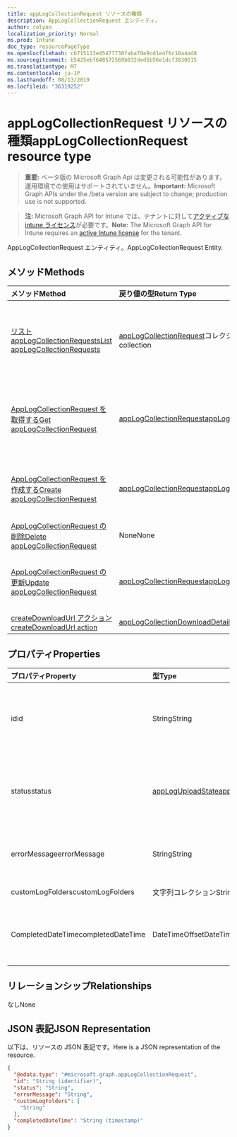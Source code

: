 ```yaml
---
title: appLogCollectionRequest リソースの種類
description: AppLogCollectionRequest エンティティ。
author: rolyon
localization_priority: Normal
ms.prod: Intune
doc_type: resourcePageType
ms.openlocfilehash: cb715113e45477738faba70e9cd1e4f6c10a4ad8
ms.sourcegitcommit: b5425ebf648572569b032ded5b56e1dcf3830515
ms.translationtype: MT
ms.contentlocale: ja-JP
ms.lasthandoff: 08/13/2019
ms.locfileid: "36319252"
---
```

# <a name="applogcollectionrequest-resource-type"></a><span data-ttu-id="11d52-103">appLogCollectionRequest リソースの種類</span><span class="sxs-lookup"><span data-stu-id="11d52-103">appLogCollectionRequest resource type</span></span>

> <span data-ttu-id="11d52-104">**重要:** ベータ版の Microsoft Graph Api は変更される可能性があります。運用環境での使用はサポートされていません。</span><span class="sxs-lookup"><span data-stu-id="11d52-104">**Important:** Microsoft Graph APIs under the /beta version are subject to change; production use is not supported.</span></span>

> <span data-ttu-id="11d52-105">**注:** Microsoft Graph API for Intune では、テナントに対して[アクティブな intune ライセンス](https://go.microsoft.com/fwlink/?linkid=839381)が必要です。</span><span class="sxs-lookup"><span data-stu-id="11d52-105">**Note:** The Microsoft Graph API for Intune requires an [active Intune license](https://go.microsoft.com/fwlink/?linkid=839381) for the tenant.</span></span>

<span data-ttu-id="11d52-106">AppLogCollectionRequest エンティティ。</span><span class="sxs-lookup"><span data-stu-id="11d52-106">AppLogCollectionRequest Entity.</span></span>

## <a name="methods"></a><span data-ttu-id="11d52-107">メソッド</span><span class="sxs-lookup"><span data-stu-id="11d52-107">Methods</span></span>
|<span data-ttu-id="11d52-108">メソッド</span><span class="sxs-lookup"><span data-stu-id="11d52-108">Method</span></span>|<span data-ttu-id="11d52-109">戻り値の型</span><span class="sxs-lookup"><span data-stu-id="11d52-109">Return Type</span></span>|<span data-ttu-id="11d52-110">説明</span><span class="sxs-lookup"><span data-stu-id="11d52-110">Description</span></span>|
|:---|:---|:---|
|[<span data-ttu-id="11d52-111">リスト appLogCollectionRequests</span><span class="sxs-lookup"><span data-stu-id="11d52-111">List appLogCollectionRequests</span></span>](../api/intune-devices-applogcollectionrequest-list.md)|<span data-ttu-id="11d52-112">[appLogCollectionRequest](../resources/intune-devices-applogcollectionrequest.md)コレクション</span><span class="sxs-lookup"><span data-stu-id="11d52-112">[appLogCollectionRequest](../resources/intune-devices-applogcollectionrequest.md) collection</span></span>|<span data-ttu-id="11d52-113">[AppLogCollectionRequest](../resources/intune-devices-applogcollectionrequest.md)オブジェクトのプロパティとリレーションシップをリストします。</span><span class="sxs-lookup"><span data-stu-id="11d52-113">List properties and relationships of the [appLogCollectionRequest](../resources/intune-devices-applogcollectionrequest.md) objects.</span></span>|
|[<span data-ttu-id="11d52-114">AppLogCollectionRequest を取得する</span><span class="sxs-lookup"><span data-stu-id="11d52-114">Get appLogCollectionRequest</span></span>](../api/intune-devices-applogcollectionrequest-get.md)|[<span data-ttu-id="11d52-115">appLogCollectionRequest</span><span class="sxs-lookup"><span data-stu-id="11d52-115">appLogCollectionRequest</span></span>](../resources/intune-devices-applogcollectionrequest.md)|<span data-ttu-id="11d52-116">[AppLogCollectionRequest](../resources/intune-devices-applogcollectionrequest.md)オブジェクトのプロパティとリレーションシップを読み取ります。</span><span class="sxs-lookup"><span data-stu-id="11d52-116">Read properties and relationships of the [appLogCollectionRequest](../resources/intune-devices-applogcollectionrequest.md) object.</span></span>|
|[<span data-ttu-id="11d52-117">AppLogCollectionRequest を作成する</span><span class="sxs-lookup"><span data-stu-id="11d52-117">Create appLogCollectionRequest</span></span>](../api/intune-devices-applogcollectionrequest-create.md)|[<span data-ttu-id="11d52-118">appLogCollectionRequest</span><span class="sxs-lookup"><span data-stu-id="11d52-118">appLogCollectionRequest</span></span>](../resources/intune-devices-applogcollectionrequest.md)|<span data-ttu-id="11d52-119">新しい[appLogCollectionRequest](../resources/intune-devices-applogcollectionrequest.md)オブジェクトを作成します。</span><span class="sxs-lookup"><span data-stu-id="11d52-119">Create a new [appLogCollectionRequest](../resources/intune-devices-applogcollectionrequest.md) object.</span></span>|
|[<span data-ttu-id="11d52-120">AppLogCollectionRequest の削除</span><span class="sxs-lookup"><span data-stu-id="11d52-120">Delete appLogCollectionRequest</span></span>](../api/intune-devices-applogcollectionrequest-delete.md)|<span data-ttu-id="11d52-121">None</span><span class="sxs-lookup"><span data-stu-id="11d52-121">None</span></span>|<span data-ttu-id="11d52-122">[AppLogCollectionRequest](../resources/intune-devices-applogcollectionrequest.md)を削除します。</span><span class="sxs-lookup"><span data-stu-id="11d52-122">Deletes a [appLogCollectionRequest](../resources/intune-devices-applogcollectionrequest.md).</span></span>|
|[<span data-ttu-id="11d52-123">AppLogCollectionRequest の更新</span><span class="sxs-lookup"><span data-stu-id="11d52-123">Update appLogCollectionRequest</span></span>](../api/intune-devices-applogcollectionrequest-update.md)|[<span data-ttu-id="11d52-124">appLogCollectionRequest</span><span class="sxs-lookup"><span data-stu-id="11d52-124">appLogCollectionRequest</span></span>](../resources/intune-devices-applogcollectionrequest.md)|<span data-ttu-id="11d52-125">[AppLogCollectionRequest](../resources/intune-devices-applogcollectionrequest.md)オブジェクトのプロパティを更新します。</span><span class="sxs-lookup"><span data-stu-id="11d52-125">Update the properties of a [appLogCollectionRequest](../resources/intune-devices-applogcollectionrequest.md) object.</span></span>|
|[<span data-ttu-id="11d52-126">createDownloadUrl アクション</span><span class="sxs-lookup"><span data-stu-id="11d52-126">createDownloadUrl action</span></span>](../api/intune-devices-applogcollectionrequest-createdownloadurl.md)|[<span data-ttu-id="11d52-127">appLogCollectionDownloadDetails</span><span class="sxs-lookup"><span data-stu-id="11d52-127">appLogCollectionDownloadDetails</span></span>](../resources/intune-devices-applogcollectiondownloaddetails.md)|<span data-ttu-id="11d52-128">まだ文書化されていません</span><span class="sxs-lookup"><span data-stu-id="11d52-128">Not yet documented</span></span>|

## <a name="properties"></a><span data-ttu-id="11d52-129">プロパティ</span><span class="sxs-lookup"><span data-stu-id="11d52-129">Properties</span></span>
|<span data-ttu-id="11d52-130">プロパティ</span><span class="sxs-lookup"><span data-stu-id="11d52-130">Property</span></span>|<span data-ttu-id="11d52-131">型</span><span class="sxs-lookup"><span data-stu-id="11d52-131">Type</span></span>|<span data-ttu-id="11d52-132">説明</span><span class="sxs-lookup"><span data-stu-id="11d52-132">Description</span></span>|
|:---|:---|:---|
|<span data-ttu-id="11d52-133">id</span><span class="sxs-lookup"><span data-stu-id="11d52-133">id</span></span>|<span data-ttu-id="11d52-134">String</span><span class="sxs-lookup"><span data-stu-id="11d52-134">String</span></span>|<span data-ttu-id="11d52-135">一意の識別子。</span><span class="sxs-lookup"><span data-stu-id="11d52-135">The unique Identifier.</span></span> <span data-ttu-id="11d52-136">これは userId_DeviceId_AppId id です。</span><span class="sxs-lookup"><span data-stu-id="11d52-136">This is userId_DeviceId_AppId id.</span></span>|
|<span data-ttu-id="11d52-137">status</span><span class="sxs-lookup"><span data-stu-id="11d52-137">status</span></span>|[<span data-ttu-id="11d52-138">appLogUploadState</span><span class="sxs-lookup"><span data-stu-id="11d52-138">appLogUploadState</span></span>](../resources/intune-devices-apploguploadstate.md)|<span data-ttu-id="11d52-139">ログのアップロードの状態。</span><span class="sxs-lookup"><span data-stu-id="11d52-139">Log upload status.</span></span> <span data-ttu-id="11d52-140">可能な値は、`pending`、`completed`、`failed` です。</span><span class="sxs-lookup"><span data-stu-id="11d52-140">Possible values are: `pending`, `completed`, `failed`.</span></span>|
|<span data-ttu-id="11d52-141">errorMessage</span><span class="sxs-lookup"><span data-stu-id="11d52-141">errorMessage</span></span>|<span data-ttu-id="11d52-142">String</span><span class="sxs-lookup"><span data-stu-id="11d52-142">String</span></span>|<span data-ttu-id="11d52-143">アップロードプロセス中にエラーメッセージが表示される場合</span><span class="sxs-lookup"><span data-stu-id="11d52-143">Error message if any during the upload process</span></span>|
|<span data-ttu-id="11d52-144">customLogFolders</span><span class="sxs-lookup"><span data-stu-id="11d52-144">customLogFolders</span></span>|<span data-ttu-id="11d52-145">文字列コレクション</span><span class="sxs-lookup"><span data-stu-id="11d52-145">String collection</span></span>|<span data-ttu-id="11d52-146">ログフォルダーの一覧。</span><span class="sxs-lookup"><span data-stu-id="11d52-146">List of log folders.</span></span> |
|<span data-ttu-id="11d52-147">CompletedDateTime</span><span class="sxs-lookup"><span data-stu-id="11d52-147">completedDateTime</span></span>|<span data-ttu-id="11d52-148">DateTimeOffset</span><span class="sxs-lookup"><span data-stu-id="11d52-148">DateTimeOffset</span></span>|<span data-ttu-id="11d52-149">アップロードログ要求がターミナル状態に達した時刻</span><span class="sxs-lookup"><span data-stu-id="11d52-149">Time at which the upload log request reached a terminal state</span></span>|

## <a name="relationships"></a><span data-ttu-id="11d52-150">リレーションシップ</span><span class="sxs-lookup"><span data-stu-id="11d52-150">Relationships</span></span>
<span data-ttu-id="11d52-151">なし</span><span class="sxs-lookup"><span data-stu-id="11d52-151">None</span></span>

## <a name="json-representation"></a><span data-ttu-id="11d52-152">JSON 表記</span><span class="sxs-lookup"><span data-stu-id="11d52-152">JSON Representation</span></span>
<span data-ttu-id="11d52-153">以下は、リソースの JSON 表記です。</span><span class="sxs-lookup"><span data-stu-id="11d52-153">Here is a JSON representation of the resource.</span></span>
<!-- {
  "blockType": "resource",
  "keyProperty": "id",
  "@odata.type": "microsoft.graph.appLogCollectionRequest"
}
-->
``` json
{
  "@odata.type": "#microsoft.graph.appLogCollectionRequest",
  "id": "String (identifier)",
  "status": "String",
  "errorMessage": "String",
  "customLogFolders": [
    "String"
  ],
  "completedDateTime": "String (timestamp)"
}
```



